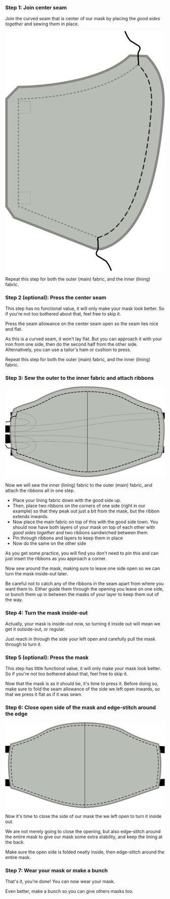 ### Step 1: Join center seam

Join the curved seam that is center of our mask by placing the *good sides together* and sewing them in place.

![Join the center seam](step1.svg)

<Note>Repeat this step for both the outer (main) fabric, and the inner (lining) fabric.</Note>

### Step 2 (optional): Press the center seam

<Note>

This step has no functional value, it will only make your mask look better.
So if you're not too bothered about that, feel free to skip it.

</Note>

Press the seam allowance on the center seam open so the seam lies nice and flat.

As this is a curved seam, it won't lay flat.
But you can approach it with your iron from one side, then do the second half from the other side.
Alternatively, you can use a tailor's ham or cushion to press.

<Note>Repeat this step for both the outer (main) fabric, and the inner (lining) fabric.</Note>

### Step 3: Sew the outer to the inner fabric and attach ribbons

![Join the inner to the outer fabric](step3.svg)

Now we will sew the inner (lining) fabric to the outer (main) fabric,
and attach the ribbons all in one step.

-   Place your lining fabric down with the good side up.
-   Then, place two ribbons on the corners of one side (right in our example) so that
    they peak out just a bit from the mask, but the ribbon extends inwards.
-   Now place the main fabric on top of this with the good side town.
    You should now have both layers of your mask on top of each other with *good sides together* and
    two ribbons sandwiched between them
-   Pin through ribbons and layers to keep them in place
-   Now do the same on the other side

<Tip>

As you get some practice, you will find you don't need to pin this and can just insert the
ribbons as you approach a corner.

</Tip>

Now sew around the mask, making sure to leave one side open so we can turn the mask inside-out later.

<Warning>

Be careful not to catch any of the ribbons in the seam apart from where you want them to.
Either guide them through the opening you leave on one side, or bunch them up in between
the masks of your layer to keep them out of the way.

</Warning>

### Step 4: Turn the mask inside-out

Actually, your mask is inside-out now, so turning it inside out will mean we get it outside-out, or regular.

Just reach in through the side your left open and carefully pull the mask through to turn it.

### Step 5 (optional): Press the mask

<Note>

This step has little functional value, it will only make your mask look better.
So if you're not too bothered about that, feel free to skip it.

</Note>

Now that the mask is as it should be, it's time to press it. Before doing so, make sure to fold the
seam allowance of the side we left open inwards, so that we press it flat as if it was sewn.

### Step 6: Close open side of the mask and edge-stitch around the edge

![Edge-stitch around the mask](step6.svg)

Now it's time to close the side of our mask the we left open to turn it inside out.

We are not merely going to close the opening, but also edge-stitch around the entire
mask to give our mask some extra stability, and keep the lining at the back.

Make sure the open side is folded neatly inside, then edge-stitch around the entire mask.

### Step 7: Wear your mask or make a bunch

That's it, you're done! You can now wear your mask.

Even better, make a bunch so you can give others masks too.
